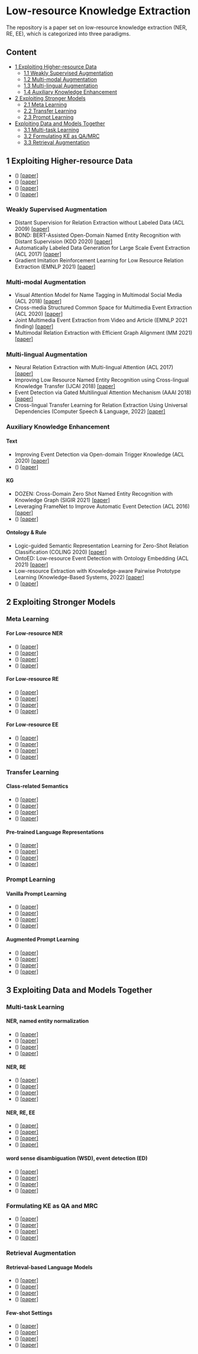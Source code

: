 # Low-resource Knowledge Extraction 

The repository is a paper set on low-resource knowledge extraction (NER, RE, EE), which is categorized into three paradigms. 

## Content
* [1 Exploiting Higher-resource Data](#1-Exploiting-Higher-resource-Data)
  * [1.1 Weakly Supervised Augmentation](#Weakly-Supervised-Augmentation)
  * [1.2 Multi-modal Augmentation](#Multi-modal-Augmentation)
  * [1.3 Multi-lingual Augmentation](#Multi-lingual-Augmentation)
  * [1.4 Auxiliary Knowledge Enhancement](#Auxiliary-Knowledge-Enhancement)
* [2 Exploiting Stronger Models](#2-Exploiting-Stronger-Models)
  * [2.1 Meta Learning](#Meta-Learning)
  * [2.2 Transfer Learning](#Transfer-Learning)
  * [2.3 Prompt Learning](#Prompt-Learning)
* [Exploiting Data and Models Together](#Exploiting-Data-and-Models-Together)
  * [3.1 Multi-task Learning](#Multi-task-Learning)
  * [3.2 Formulating KE as QA/MRC](#Formulating-KE-as-QA-and-MRC)
  * [3.3 Retrieval Augmentation](#Retrieval-Augmentation)

## 1 Exploiting Higher-resource Data

* () [[paper]]()
* () [[paper]]()
* () [[paper]]()
* () [[paper]]()


### Weakly Supervised Augmentation
* Distant Supervision for Relation Extraction without Labeled Data (ACL 2009) [[paper]](https://dl.acm.org/doi/pdf/10.5555/1690219.1690287)
* BOND: BERT-Assisted Open-Domain Named Entity Recognition with Distant Supervision (KDD 2020) [[paper]](https://dl.acm.org/doi/abs/10.1145/3394486.3403149)
* Automatically Labeled Data Generation for Large Scale Event Extraction (ACL 2017) [[paper]](https://aclanthology.org/P17-1038.pdf)
* Gradient Imitation Reinforcement Learning for Low Resource Relation Extraction (EMNLP 2021) [[paper]](https://aclanthology.org/2021.emnlp-main.216.pdf)


### Multi-modal Augmentation
* Visual Attention Model for Name Tagging in Multimodal Social Media (ACL 2018) [[paper]](https://aclanthology.org/P18-1185.pdf)
* Cross-media Structured Common Space for Multimedia Event Extraction (ACL 2020) [[paper]](https://aclanthology.org/2020.acl-main.230.pdf)
* Joint Multimedia Event Extraction from Video and Article (EMNLP 2021 finding) [[paper]](https://aclanthology.org/2021.findings-emnlp.8.pdf)
* Multimodal Relation Extraction with Efficient Graph Alignment (MM 2021) [[paper]](https://dl.acm.org/doi/10.1145/3474085.3476968)

### Multi-lingual Augmentation
* Neural Relation Extraction with Multi-lingual Attention (ACL 2017) [[paper]](https://aclanthology.org/P17-1004.pdf)
* Improving Low Resource Named Entity Recognition using Cross-lingual Knowledge Transfer (IJCAI 2018) [[paper]](https://www.ijcai.org/Proceedings/2018/0566.pdf)
* Event Detection via Gated Multilingual Attention Mechanism (AAAI 2018) [[paper]](https://ojs.aaai.org/index.php/AAAI/article/view/11919)
* Cross-lingual Transfer Learning for Relation Extraction Using Universal Dependencies (Computer Speech & Language, 2022) [[paper]](https://www.sciencedirect.com/science/article/pii/S0885230821000711)


### Auxiliary Knowledge Enhancement
#### Text
* Improving Event Detection via Open-domain Trigger Knowledge (ACL 2020) [[paper]](https://aclanthology.org/2020.acl-main.522.pdf)
* () [[paper]]()

#### KG
* DOZEN: Cross-Domain Zero Shot Named Entity Recognition with Knowledge Graph (SIGIR 2021) [[paper]](https://dl.acm.org/doi/pdf/10.1145/3404835.3463113)
* Leveraging FrameNet to Improve Automatic Event Detection (ACL 2016) [[paper]](https://aclanthology.org/P16-1201.pdf)
* () [[paper]]()

#### Ontology & Rule
* Logic-guided Semantic Representation Learning for Zero-Shot Relation Classification (COLING 2020) [[paper]](https://aclanthology.org/2020.coling-main.265.pdf)
* OntoED: Low-resource Event Detection with Ontology Embedding (ACL 2021) [[paper]](https://aclanthology.org/2021.acl-long.220.pdf)
* Low-resource Extraction with Knowledge-aware Pairwise Prototype Learning (Knowledge-Based Systems, 2022) [[paper]](https://www.sciencedirect.com/science/article/pii/S0950705121008467)
* () [[paper]]()


## 2 Exploiting Stronger Models

### Meta Learning

#### For Low-resource NER
* () [[paper]]()
* () [[paper]]()
* () [[paper]]()
* () [[paper]]()

#### For Low-resource RE
* () [[paper]]()
* () [[paper]]()
* () [[paper]]()
* () [[paper]]()

#### For Low-resource EE
* () [[paper]]()
* () [[paper]]()
* () [[paper]]()
* () [[paper]]()

### Transfer Learning

#### Class-related Semantics
* () [[paper]]()
* () [[paper]]()
* () [[paper]]()
* () [[paper]]()

#### Pre-trained Language Representations
* () [[paper]]()
* () [[paper]]()
* () [[paper]]()
* () [[paper]]()

### Prompt Learning

#### Vanilla Prompt Learning
* () [[paper]]()
* () [[paper]]()
* () [[paper]]()
* () [[paper]]()

#### Augmented Prompt Learning
* () [[paper]]()
* () [[paper]]()
* () [[paper]]()
* () [[paper]]()


## 3 Exploiting Data and Models Together

### Multi-task Learning

#### NER, named entity normalization
* () [[paper]]()
* () [[paper]]()
* () [[paper]]()
* () [[paper]]()

#### NER, RE
* () [[paper]]()
* () [[paper]]()
* () [[paper]]()
* () [[paper]]()

#### NER, RE, EE
* () [[paper]]()
* () [[paper]]()
* () [[paper]]()
* () [[paper]]()

#### word sense disambiguation (WSD), event detection (ED)
* () [[paper]]()
* () [[paper]]()
* () [[paper]]()
* () [[paper]]()

### Formulating KE as QA and MRC
* () [[paper]]()
* () [[paper]]()
* () [[paper]]()
* () [[paper]]()

### Retrieval Augmentation

#### Retrieval-based Language Models
* () [[paper]]()
* () [[paper]]()
* () [[paper]]()
* () [[paper]]()

#### Few-shot Settings
* () [[paper]]()
* () [[paper]]()
* () [[paper]]()
* () [[paper]]()

